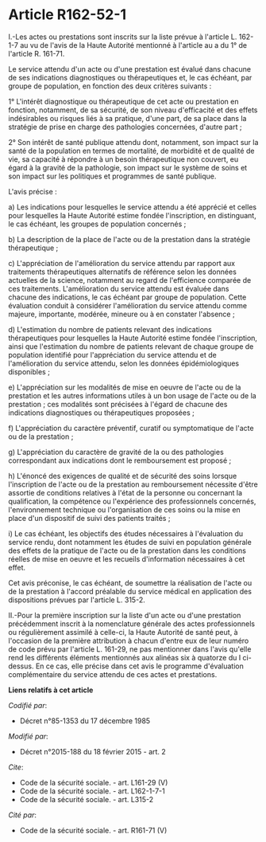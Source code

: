 # Article R162-52-1

I.-Les actes ou prestations sont inscrits sur la liste prévue à l'article L. 162-1-7 au vu de l'avis de la Haute Autorité
mentionné à l'article au a du 1° de l'article R. 161-71. 

Le service attendu d'un acte ou d'une prestation est évalué dans chacune de ses indications diagnostiques ou thérapeutiques
et, le cas échéant, par groupe de population, en fonction des deux critères suivants : 

1° L'intérêt diagnostique ou thérapeutique de cet acte ou prestation en fonction, notamment, de sa sécurité, de son niveau
d'efficacité et des effets indésirables ou risques liés à sa pratique, d'une part, de sa place dans la stratégie de prise en
charge des pathologies concernées, d'autre part ; 

2° Son intérêt de santé publique attendu dont, notamment, son impact sur la santé de la population en termes de mortalité, de
morbidité et de qualité de vie, sa capacité à répondre à un besoin thérapeutique non couvert, eu égard à la gravité de la
pathologie, son impact sur le système de soins et son impact sur les politiques et programmes de santé publique. 

L'avis précise : 

a) Les indications pour lesquelles le service attendu a été apprécié et celles pour lesquelles la Haute Autorité estime
fondée l'inscription, en distinguant, le cas échéant, les groupes de population concernés ; 

b) La description de la place de l'acte ou de la prestation dans la stratégie thérapeutique ; 

c) L'appréciation de l'amélioration du service attendu par rapport aux traitements thérapeutiques alternatifs de référence
selon les données actuelles de la science, notamment au regard de l'efficience comparée de ces traitements. L'amélioration du
service attendu est évaluée dans chacune des indications, le cas échéant par groupe de population. Cette évaluation conduit à
considérer l'amélioration du service attendu comme majeure, importante, modérée, mineure ou à en constater l'absence ; 

d) L'estimation du nombre de patients relevant des indications thérapeutiques pour lesquelles la Haute Autorité estime fondée
l'inscription, ainsi que l'estimation du nombre de patients relevant de chaque groupe de population identifié pour
l'appréciation du service attendu et de l'amélioration du service attendu, selon les données épidémiologiques disponibles ; 

e) L'appréciation sur les modalités de mise en oeuvre de l'acte ou de la prestation et les autres informations utiles à un
bon usage de l'acte ou de la prestation ; ces modalités sont précisées à l'égard de chacune des indications diagnostiques ou
thérapeutiques proposées ; 

f) L'appréciation du caractère préventif, curatif ou symptomatique de l'acte ou de la prestation ; 

g) L'appréciation du caractère de gravité de la ou des pathologies correspondant aux indications dont le remboursement est
proposé ; 

h) L'énoncé des exigences de qualité et de sécurité des soins lorsque l'inscription de l'acte ou de la prestation au
remboursement nécessite d'être assortie de conditions relatives à l'état de la personne ou concernant la qualification, la
compétence ou l'expérience des professionnels concernés, l'environnement technique ou l'organisation de ces soins ou la mise
en place d'un dispositif de suivi des patients traités ; 

i) Le cas échéant, les objectifs des études nécessaires à l'évaluation du service rendu, dont notamment les études de suivi
en population générale des effets de la pratique de l'acte ou de la prestation dans les conditions réelles de mise en oeuvre
et les recueils d'information nécessaires à cet effet. 

Cet avis préconise, le cas échéant, de soumettre la réalisation de l'acte ou de la prestation à l'accord préalable du service
médical en application des dispositions prévues par l'article L. 315-2. 

II.-Pour la première inscription sur la liste d'un acte ou d'une prestation précédemment inscrit à la nomenclature générale
des actes professionnels ou régulièrement assimilé à celle-ci, la Haute Autorité de santé peut, à l'occasion de la première
attribution à chacun d'entre eux de leur numéro de code prévu par l'article L. 161-29, ne pas mentionner dans l'avis qu'elle
rend les différents éléments mentionnés aux alinéas six à quatorze du I ci-dessus. En ce cas, elle précise dans cet avis le
programme d'évaluation complémentaire du service attendu de ces actes et prestations.

**Liens relatifs à cet article**

_Codifié par_:

  - Décret n°85-1353 du 17 décembre 1985

_Modifié par_:

  - Décret n°2015-188 du 18 février 2015 - art. 2

_Cite_:

  - Code de la sécurité sociale. - art. L161-29 (V)
  - Code de la sécurité sociale. - art. L162-1-7-1
  - Code de la sécurité sociale. - art. L315-2

_Cité par_:

  - Code de la sécurité sociale. - art. R161-71 (V)
